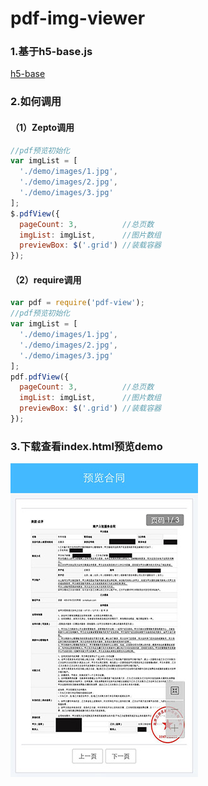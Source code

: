 # pdf-img-viewer

### 1.基于h5-base.js
[h5-base](https://github.com/geneking/h5-common)

### 2.如何调用

#### （1）Zepto调用

```javascript
//pdf预览初始化
var imgList = [
  './demo/images/1.jpg',
  './demo/images/2.jpg',
  './demo/images/3.jpg'
];
$.pdfView({
  pageCount: 3,          //总页数
  imgList: imgList,      //图片数组
  previewBox: $('.grid') //装载容器
});
```
#### （2）require调用

```javascript
var pdf = require('pdf-view');
//pdf预览初始化
var imgList = [
  './demo/images/1.jpg',
  './demo/images/2.jpg',
  './demo/images/3.jpg'
];
pdf.pdfView({
  pageCount: 3,          //总页数
  imgList: imgList,      //图片数组
  previewBox: $('.grid') //装载容器
});
```

### 3.下载查看index.html预览demo
![demo](./demo/images/demo.jpg)
